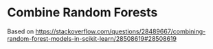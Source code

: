 # Combine Random Forests

Based on https://stackoverflow.com/questions/28489667/combining-random-forest-models-in-scikit-learn/28508619#28508619 

